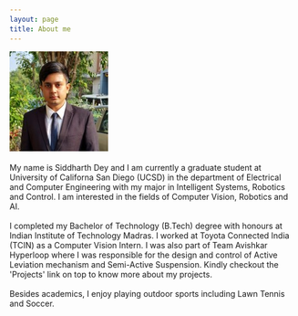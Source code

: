 ```yaml
---
layout: page
title: About me
---
```

![casual_photo](/assets/LinkedIn_cropped_4.jpg) <br /> <br />
My name is Siddharth Dey and I am currently a graduate student at University of Californa San Diego (UCSD) in the department of Electrical and Computer
Engineering with my major in Intelligent Systems, Robotics and Control. I am interested in the fields of Computer Vision, Robotics and AI.
<br /> <br />
     I completed my Bachelor of Technology (B.Tech) degree with honours at Indian Institute of Technology Madras. I worked at Toyota Connected India (TCIN) as a Computer Vision Intern. I was also part of Team Avishkar Hyperloop where I was responsible for the design and control of Active Leviation mechanism and Semi-Active Suspension. Kindly checkout the 'Projects' link on top to know more about my projects.
<br /> <br />
Besides academics, I enjoy playing outdoor sports including Lawn Tennis and Soccer.

